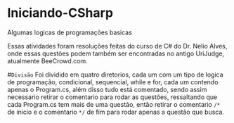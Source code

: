 # Iniciando-CSharp
Algumas logicas de programações basicas

Essas atividades foram resoluções feitas do curso de C# do Dr. Nelio Alves, onde essas questões podem também ser encontradas no antigo UriJudge, atualmente BeeCrowd.com.

#`Divisão`
Foi dividido em quatro diretorios, cada um com um tipo de logica de programação, condicional, sequencial, while e for, cada um contendo apenas o Program.cs, além disso tudo está comentado, sendo assim necessario retirar o comentario para rodar as questões, ressaltando que cada Program.cs tem mais de uma questão, então retirar o comentario `/*` de inicio e o comentario `*/` de fim para rodar apenas a questão que busca.
